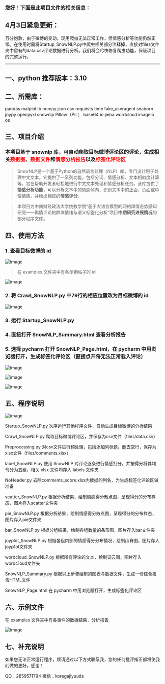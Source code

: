 ### 您好！下面是此项目文件的相关信息：

## 4月3日紧急更新：
万分抱歉，由于微博的变动，现用爬虫无法正常工作，但情感分析等功能仍然正常。在使用时需将Startup_SnowNLP.py中爬虫相关部分注释掉，直接对files文件夹中留有的data.csv评论数据进行分析。我们将会尽快修复爬虫功能，保证项目的完整运行。








-------

## 一、python 推荐版本：3.10


## 二、所需库：
pandas
matplotlib
numpy
json
csv
requests
time
fake_useragent
seaborn
joypy
openpyxl
snownlp
Pillow（PIL）
base64
io
jieba
wordcloud
imageio
os


## 三、项目介绍

### 本项目基于 snownlp 库，可自动爬取目标微博评论区的评论，生成相关<font color="#ff0000">数据图</font>、<font color="#ff0000">数据文件</font>和<font color="#ff0000">情感分析报告</font>以及<font color="#ff0000">标签化评论区</font>

> SnowNLP是一个基于Python的自然语言处理（NLP）库，专门设计用于处理中文文本。它提供了一系列功能，包括分词、情感分析、文本相似度计算等，旨在帮助开发者轻松地进行中文文本处理和情感分析任务。该库提供了**情感分析功能**，可以分析文本中的情感倾向，识别文本中的正面、负面或中性情感，并给出相应的**情感评分**。


> 本项目为中南财经政法大学统数学院“基于大语言模型的网络舆情态势感知研究——舆情评论的群体情绪与语义标签化分析”项目**中期研究进展情况**的部分程序文件。




## 四、使用方法

### 1. 查看目标微博的 id

![image](https://github.com/Kawabata0223/test/blob/master/pic/278919608-89dcbb20-5c15-4e84-9e72-520babbaf057.png)

> 在 examples 文件夹中有各示例帖子的 id

![image](https://github.com/Kawabata0223/test/blob/master/pic/Pasted%20image%2020240315130233.png)


### 2. 将 Crawl_SnowNLP.py 中79行的相应位置改为目标微博的 id

![image](https://github.com/Kawabata0223/test/blob/master/pic/Pasted%20image%2020240315132709.png)

### 3. 运行 Startup_SnowNLP.py



### 4. 直接打开 SnowNLP_Summary.html 查看分析报告



### 5. 选择 pycharm 打开 SnowNLP_Page.html，在 pycharm 中用浏览器打开，生成标签化评论区（直接点开将无法正常载入评论）

![image](https://github.com/Kawabata0223/test/blob/master/pic/Pasted%20image%2020240315124656.png)


![image](https://github.com/Kawabata0223/test/blob/master/pic/Pasted%20image%2020240314213154.png)


![image](https://github.com/Kawabata0223/test/blob/master/pic/Pasted%20image%2020240314212359.png)




## 五、程序说明

![image](https://github.com/Kawabata0223/test/blob/master/pic/%E7%A8%8B%E5%BA%8F%E6%9E%B6%E6%9E%841.png)



Startup_SnowNLP.py
次序运行其他程序文件，自动生成目标微博的分析结果

Crawl_SnowNLP.py
爬取目标微博评论区，并保存为csv文件（files/data.csv）

Preprocessing.py
对csv文件进行预处理，包括添加列标题，删去空行，保存为xlsx文件（files/comments.xlsx）


label_SnowNLP.py
使用 SnowNLP 对评论逐条进行情感打分，并按得分将其均匀分为五组，相关 xlsx 文件均存入 labels 文件夹

NoHeader.py
去除comments_score.xlsx内数据的列名，为生成标签化评论区做准备

scatter_SnowNLP.py
根据分析结果，绘制情感得分散点图，呈现得分的分布样态，图片存入scatter文件夹

pie_SnowNLP.py
根据分析结果，绘制情感得分散点图，呈现得分的分布样态，图片存入pie文件夹

bar_SnowNLP.py
根据分组结果，绘制各组数量的条形图，图片存入bar文件夹

joyplot_SnowNLP.py
根据各组内部的情感得分分布情况，绘制山脊图，图片存入joyp1ot文件夹

wordcloud_SnowNLP.py
根据所有评论的文本，绘制词云图，图片存入wordc1oud文件夹

SnowNLP_Summary.py
根据以上步骤绘制的图表与数据文件，生成一份综合报告HTML文件

SnowNLP_Page.html
在 pycharm 中用浏览器打开，生成标签化评论区


## 六、示例文件

在 examples 文件夹中有各事件的数据结果，分析报告

![image](https://github.com/Kawabata0223/test/blob/master/pic/Pasted%20image%2020240315123520.png)




## 七、补充说明

如果您无法正常运行程序，烦请通过以下方式联系我，您的任何批评指正都将使我们做的更好，感谢！

QQ：2859571794
微信：koregajiyuuda


